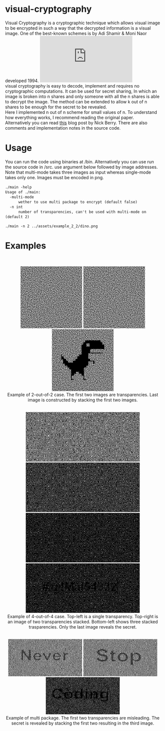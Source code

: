 # visual-cryptography
Visual Cryptography is a cryptographic technique which allows visual image to be encrypted in such a way that the decrypted information is a visual image. One of the best-known schemes is by Adi Shamir & Moni Naor developed 1994. ![[paper]](https://link.springer.com/content/pdf/10.1007/BFb0053419.pdf) <br>
visual cryptography is easy to decode, implement and requires no cryptographic computations. It can be used for secret sharing, In which an  image is broken into n shares and only someone with all the n shares is able to decrypt the image. The method can be extended to allow k out of n shares to be enough for the secret to be revealed.<br>
Here I implemented n out of n scheme for small values of n. To understand how everything works, I recommend reading the original paper. Alternatively you can read [this](https://datagenetics.com/blog/november32013/index.html) blog post by Nick Berry. There are also comments and implementation notes in the source code.

# Usage
You can run the code using binaries at /bin. Alternatively you can use run the source code in /src.
use argument below followed by image addresses. Note that multi-mode takes three images as input whereas
single-mode takes only one. Images must be encoded in png.

```
./main -help 
Usage of ./main:
  -multi-mode
      wether to use multi package to encrypt (default false) 
  -n int 
      number of transparencies, can't be used with multi-mode on (default 2)
```

``` 
./main -n 2 ../assets/example_2_2/dino.png
```

# Examples
<br>
<p align="center">
  <img src="assets/example_2_2/img_0.png"> 
  <img src="assets/example_2_2/img_1.png"> 
  <img src="assets/example_2_2/merged.png"> 
  <br>
  Example of 2-out-of-2 case. The first two images are transparencies. Last image is constructed by stacking the first two images.
  <br><br>
</p>

<p align="center">
  <img src="assets/example_4_4/img_0.png"  width="370" height="160"> 
  <img src="assets/example_4_4/merged_2.png" width="370" height="160">
  <img src="assets/example_4_4/merged_3.png" width="370" height="160"> 
  <img src="assets/example_4_4/merged.png" width="370" height="160"> <br>
  Example of 4-out-of-4 case. Top-left is a single transparency. Top-right is an image of two transparencies stacked. Bottom-left shows three stacked trasparencies. Only the last image reveals the secret.
  <br>
  <br>
</p>

<p align="center">
  <img src="assets/example_multi/img_0.png"  width="240" height="120"> 
  <img src="assets/example_multi/img_1.png" width="240" height="120"> 
  <img src="assets/example_multi/merged.png" width="240" height="120"> <br>
  Example of multi package. The first two transparencies are misleading. The secret is revealed by stacking the first two resulting in the third image.
</p>

